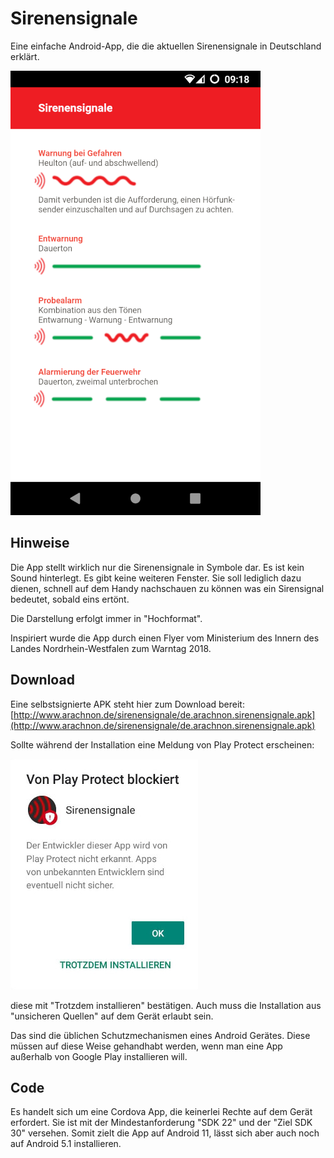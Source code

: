 # Sirenensignale

Eine einfache Android-App, die die aktuellen Sirenensignale in Deutschland erklärt.

![Screenshot](./Screenshot_Sirenensignale.png)


## Hinweise

Die App stellt wirklich nur die Sirenensignale in Symbole dar. Es ist kein Sound hinterlegt. Es gibt keine weiteren Fenster. Sie soll lediglich dazu dienen, schnell auf dem Handy nachschauen zu können was ein Sirensignal bedeutet, sobald eins ertönt.

Die Darstellung erfolgt immer in "Hochformat".

Inspiriert wurde die App durch einen Flyer vom Ministerium des Innern
des Landes Nordrhein-Westfalen zum Warntag 2018.

## Download

Eine selbstsignierte APK steht hier zum Download bereit:
[http://www.arachnon.de/sirenensignale/de.arachnon.sirenensignale.apk](http://www.arachnon.de/sirenensignale/de.arachnon.sirenensignale.apk)

Sollte während der Installation eine Meldung von Play Protect erscheinen:

![protect](./protect.jpg)

diese mit "Trotzdem installieren" bestätigen. Auch muss die Installation aus "unsicheren Quellen" auf dem Gerät erlaubt sein.

Das sind die üblichen Schutzmechanismen eines Android Gerätes. Diese müssen auf diese Weise gehandhabt werden, wenn man eine App außerhalb von Google Play installieren will.

## Code

Es handelt sich um eine Cordova App, die keinerlei Rechte auf dem Gerät erfordert. Sie ist mit der Mindestanforderung "SDK 22" und der "Ziel SDK 30" versehen. Somit zielt die App auf Android 11, lässt sich aber auch noch auf Android 5.1 installieren.
